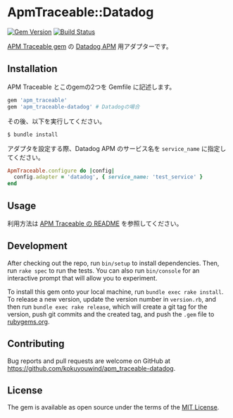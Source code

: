 # ApmTraceable::Datadog

[![Gem Version](https://badge.fury.io/rb/apm_traceable-datadog.svg)](https://badge.fury.io/rb/apm_traceable-datadog)
[![Build Status](https://github.com/kokuyouwind/apm_traceable-datadog/actions/workflows/main.yml/badge.svg)](https://github.com/kokuyouwind/apm_traceable-datadog/actions/workflows/main.yml)

[APM Traceable gem](https://github.com/kokuyouwind/apm_traceable) の [Datadog APM](https://docs.datadoghq.com/ja/tracing/) 用アダプターです。

## Installation

APM Traceable とこのgemの2つを Gemfile に記述します。


```ruby
gem 'apm_traceable'
gem 'apm_traceable-datadog' # Datadogの場合
```

その後、以下を実行してください。

    $ bundle install

アダプタを設定する際、Datadog APM のサービス名を `service_name` に指定してください。

```ruby
ApmTraceable.configure do |config|
  config.adapter = 'datadog', { service_name: 'test_service' }
end
```

## Usage

利用方法は [APM Traceable の README](https://github.com/kokuyouwind/apm_traceable#usage) を参照してください。

## Development

After checking out the repo, run `bin/setup` to install dependencies. Then, run `rake spec` to run the tests. You can also run `bin/console` for an interactive prompt that will allow you to experiment.

To install this gem onto your local machine, run `bundle exec rake install`. To release a new version, update the version number in `version.rb`, and then run `bundle exec rake release`, which will create a git tag for the version, push git commits and the created tag, and push the `.gem` file to [rubygems.org](https://rubygems.org).

## Contributing

Bug reports and pull requests are welcome on GitHub at https://github.com/kokuyouwind/apm_traceable-datadog.

## License

The gem is available as open source under the terms of the [MIT License](https://opensource.org/licenses/MIT).
